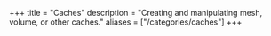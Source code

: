 +++
title = "Caches"
description = "Creating and manipulating mesh, volume, or other caches."
aliases = ["/categories/caches"]
+++
